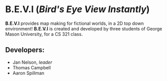 # **B.E.V.I** (*Bird's Eye View Instantly*)
**B.E.V.I** provides map making for fictional worlds, in a 2D top down environment! **B.E.V.I** is created and developed by three students of George Mason University, for a CS 321 class.

## Developers:
* Jan Nelson, *leader*
* Thomas Campbell
* Aaron Spillman